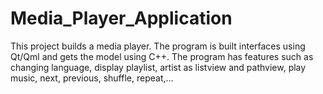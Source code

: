 # Media_Player_Application
This project builds a media player. The program is built interfaces using Qt/Qml and gets the model using C++. The program has features such as changing language, display playlist, artist as listview and pathview, play music, next, previous, shuffle, repeat,...
